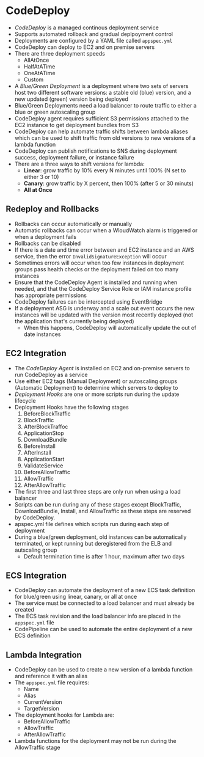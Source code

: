 # CodeDeploy

- *CodeDeploy* is a managed continous deployment service
- Supports automated rollback and gradual deplpoyment control
- Deployments are configured by a YAML file called `appspec.yml`
- CodeDeploy can deploy to EC2 and on premise servers
- There are three deployment speeds
	- AllAtOnce
	- HalfAtATime
	- OneAtATime
	- Custom
- A *Blue/Green Deployment* is a deployment where two sets of servers host two different software versions: a stable old (blue) version, and a new updated (green) version being deployed
- Blue/Green Deployments need a load balancer to route traffic to either a blue or green autoscaling group
- CodeDeploy agent requires sufficient S3 permissions attached to the EC2 instance to get deployment bundles from S3
- CodeDeploy can help automate traffic shifts between lambda aliases which can be used to shift traffic from old versions to new versions of a lambda function
- CodeDeploy can publish notifications to SNS during deployment success, deployment failure, or instance failure
- There are a three ways to shift versions for lambda:
    - **Linear**: grow traffic by 10% every N minutes until 100% (N set to either 3 or 10)
    - **Canary**: grow traffic by X percent, then 100% (after 5 or 30 minuts)
    - **All at Once**

## Redeploy and Rollbacks

- Rollbacks can occur automatically or manually
- Automatic rollbacks can occur when a WloudWatch alarm is triggered or when a deployment fails
- Rollbacks can be disabled
- If there is a date and time error between and EC2 instance and an AWS service, then the error `InvalidSignatureException` will occur
- Sometimes errors will occur when too few instances in deployment groups pass health checks or the deployment failed on too many instances
- Ensure that the CodeDeploy Agent is installed and running when needed, and that the CodeDeploy Service Role or IAM instance profile has appropriate permissions
- CodeDeploy failures can be intercepted using EventBridge
- If a deployment ASG is underway and a scale out event occurs the new instances will be updated with the version most recently deployed (not the application that's currently being deployed)
    - When this happens, CodeDeploy will automatically update the out of date instances

## EC2 Integration

- The *CodeDeploy Agent* is installed on EC2 and on-premise servers to run CodeDeploy as a service
- Use either EC2 tags (Manual Deployment) or autoscaling groups (Automatic Deployment) to determine which servers to deploy to
- *Deployment Hooks* are one or more scripts run during the update lifecycle
- Deployment Hooks have the following stages
    1. BeforeBlockTraffic
    2. BlockTraffic
    3. AfterBlockTraffoc
    4. ApplicationStop
    5. DownloadBundle
    6. BeforeInstall
    7. AfterInstall
    8. ApplicationStart
    9. ValidateService
    10. BeforeAllowTraffic
    11. AllowTraffic
    12. AfterAllowTraffic
- The first three and last three steps are only run when using a load balancer
- Scripts can be run during any of these stages except BlockTraffic, DownloadBundle, Install, and AllowTraffic as these steps are reserved by CodeDeploy.
- apspec.yml file defines which scripts run during each step of deployment
- During a blue/green deployment, old instances can be automatically terminated, or kept running but deregistered from the ELB and autscaling group
    - Default termination time is after 1 hour, maximum after two days

## ECS Integration

- CodeDeploy can automate the deployment of a new ECS task definition for blue/green using linear, canary, or all at once
- The service must be connected to a load balancer and must already be created
- The ECS task revision and the load balancer info are placed in the `appspec.yml` file
- CodePipeline can be used to automate the entire deployment of a new ECS definition

## Lambda Integration

- CodeDeploy can be used to create a new version of a lambda function and reference it with an alias
- The `appspec.yml` file requires:
    - Name
    - Alias
    - CurrentVersion
    - TargetVersion
- The deployment hooks for Lambda are:
    - BeforeAllowTraffic
    - AllowTraffic
    - AfterAllowTraffic
- Lambda functions for the deployment may not be run during the AllowTraffic stage
